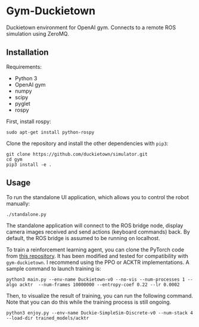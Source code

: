 # Gym-Duckietown

Duckietown environment for OpenAI gym. Connects to a remote ROS simulation
using ZeroMQ.

Installation
------------

Requirements:
- Python 3
- OpenAI gym
- numpy
- scipy
- pyglet
- rospy

First, install rospy:

```
sudo apt-get install python-rospy
```

Clone the repository and install the other dependencies with `pip3`:

```python3
git clone https://github.com/duckietown/simulator.git
cd gym
pip3 install -e .
```

Usage
-----

To run the standalone UI application, which allows you to control the robot manually:

```python3
./standalone.py
```

The standalone application will connect to the ROS bridge node, display
camera images received and send actions (keyboard commands) back. By
default, the ROS bridge is assumed to be running on localhost.

To train a reinforcement learning agent, you can clone the PyTorch code from [this repository](https://github.com/maximecb/pytorch-a2c-ppo-acktr). It has been modified and tested for
compatibility with `gym-duckietown`. I recommend using the PPO or ACKTR implementations.
A sample command to launch training is:

```
python3 main.py --env-name Duckietown-v0 --no-vis --num-processes 1 --algo acktr  --num-frames 10000000 --entropy-coef 0.22 --lr 0.0002
```

Then, to visualize the result of training, you can run the following command.
Note that you can do this while the training process is still ongoing.

```
python3 enjoy.py --env-name Duckie-SimpleSim-Discrete-v0 --num-stack 4 --load-dir trained_models/acktr
```
